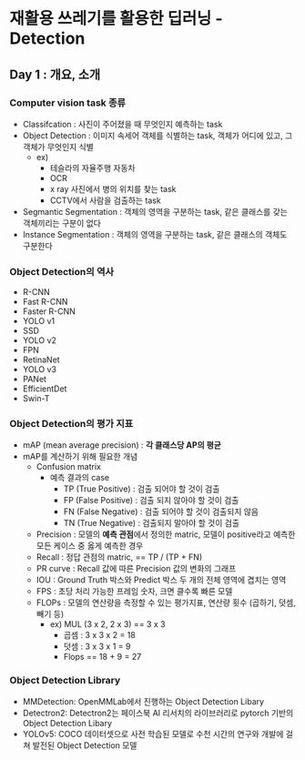 # 재활용 쓰레기를 활용한 딥러닝 - Detection

## Day 1 : 개요, 소개

### Computer vision task 종류

- Classifcation : 사진이 주어졌을 때 무엇인지 예측하는 task
- Object Detection : 이미지 속세어 객체를 식별하는 task, 객체가 어디에 있고, 그 객체가 무엇인지 식별
  - ex)
    - 테슬라의 자율주행 자동차
    - OCR
    - x ray 사진에서 병의 위치를 찾는 task
    - CCTV에서 사람을 검출하는 task
- Segmantic Segmentation : 객체의 영역을 구분하는 task, 같은 클래스를 갖는 객체끼리는 구분이 없다
- Instance Segmentation : 객체의 영역을 구분하는 task, 같은 클래스의 객체도 구분한다

### Object Detection의 역사

- R-CNN
- Fast R-CNN
- Faster R-CNN
- YOLO v1
- SSD
- YOLO v2
- FPN
- RetinaNet
- YOLO v3
- PANet
- EfficientDet
- Swin-T

### Object Detection의 평가 지표

- mAP (mean average precision) : **각 클래스당 AP의 평균**
- mAP를 계산하기 위해 필요한 개념
  - Confusion matrix
    - 예측 결과의 case
      - TP (True Positive) : 검출 되어야 할 것이 검출
      - FP (False Positive) : 검출 되지 않아야 할 것이 검출
      - FN (False Negative) : 검출 되어야 할 것이 검출되지 않음
      - TN (True Negative) : 검출되지 말아야 할 것이 검출
  - Precision : 모델의 **예측 관점**에서 정의한 matric, 모델이 positive라고 예측한 모든 케이스 중 옳게 예측한 경우
  - Recall : 정답 관점의 matric, == TP / (TP + FN)
  - PR curve : Recall 값에 따른 Precision 값의 변화의 그래프
  - IOU : Ground Truth 박스와 Predict 박스 두 개의 전체 영역에 겹치는 영역
  - FPS : 초당 처리 가능한 프레임 숫자, 크면 클수록 빠른 모델
  - FLOPs : 모델의 연산량을 측정할 수 있는 평가지표, 연산량 횟수 (곱하기, 덧셈, 빼기 등)
    - ex) MUL (3 x 2, 2 x 3) == 3 x 3
      - 곱셈 : 3 x 3 x 2 = 18
      - 덧셈 : 3 x 3 x 1 = 9
      - Flops == 18 + 9 = 27 

### Object Detection Library

- MMDetection: OpenMMLab에서 진행하는 Object Detection Libary
- Detectron2: Detectron2는 페이스북 AI 리서치의 라이브러리로 pytorch 기반의 Object Detection Libary
- YOLOv5: COCO 데이터셋으로 사전 학습된 모델로 수천 시간의 연구와 개발에 걸쳐 발전된 Object Detection 모델